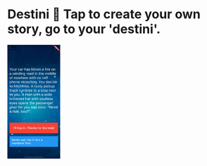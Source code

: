 # Destini 🤔 Tap to create your own story, go to your 'destini'.

<img src="destini.png" width="120">
